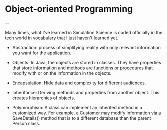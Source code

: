 # Object-oriented Programming

--

Many times, what I've learned in Simulation Science is coded officially in the tech world in vocabulary that I just haven't learned yet.

* Abstraction: process of simplifying reality with only relevant information you want for the application.

* Objects: In Java, the objects are stored in classes. They have properties that store information and methods are functions or procedures that modify with or on the information in the objects.

* Encapsulation: Hide data and complexity for different audiences.

* Inheritance: Deriving methods and properties from another object. This creates hierarchies of objects.

* Polymorphism: A class can implement an inherited method in a customized way. For example, a Customer may modify information via a SaveDetails() method that is to a different database than the parent Person class.
